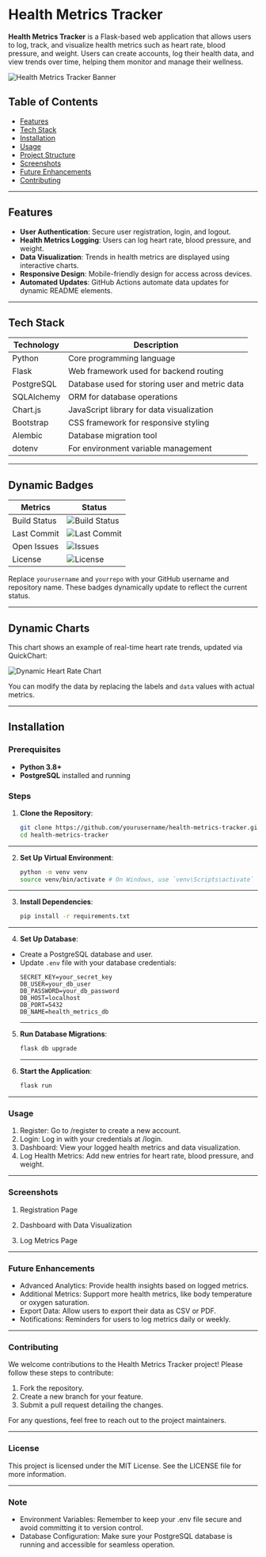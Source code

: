 # Health Metrics Tracker

**Health Metrics Tracker** is a Flask-based web application that allows users to log, track, and visualize health metrics such as heart rate, blood pressure, and weight. Users can create accounts, log their health data, and view trends over time, helping them monitor and manage their wellness.

![Health Metrics Tracker Banner](./app/static/banner.png) <!-- Replace with an actual banner image path -->

## Table of Contents

- [Features](#features)
- [Tech Stack](#tech-stack)
- [Installation](#installation)
- [Usage](#usage)
- [Project Structure](#project-structure)
- [Screenshots](#screenshots)
- [Future Enhancements](#future-enhancements)
- [Contributing](#contributing)

---

## Features

- **User Authentication**: Secure user registration, login, and logout.
- **Health Metrics Logging**: Users can log heart rate, blood pressure, and weight.
- **Data Visualization**: Trends in health metrics are displayed using interactive charts.
- **Responsive Design**: Mobile-friendly design for access across devices.
- **Automated Updates**: GitHub Actions automate data updates for dynamic README elements.

---

## Tech Stack

| Technology          | Description                                       |
|---------------------|---------------------------------------------------|
| Python              | Core programming language                         |
| Flask               | Web framework used for backend routing            |
| PostgreSQL          | Database used for storing user and metric data    |
| SQLAlchemy          | ORM for database operations                       |
| Chart.js            | JavaScript library for data visualization         |
| Bootstrap           | CSS framework for responsive styling              |
| Alembic             | Database migration tool                           |
| dotenv              | For environment variable management               |

---

## Dynamic Badges

| Metrics             | Status                                                                                           |
|---------------------|--------------------------------------------------------------------------------------------------|
| Build Status        | ![Build Status](https://img.shields.io/github/actions/workflow/status/yourusername/yourrepo/ci.yml) |
| Last Commit         | ![Last Commit](https://img.shields.io/github/last-commit/yourusername/health-metrics-tracker)      |
| Open Issues         | ![Issues](https://img.shields.io/github/issues/yourusername/health-metrics-tracker)                |
| License             | ![License](https://img.shields.io/github/license/yourusername/health-metrics-tracker)              |

Replace `yourusername` and `yourrepo` with your GitHub username and repository name. These badges dynamically update to reflect the current status.

---

## Dynamic Charts

This chart shows an example of real-time heart rate trends, updated via QuickChart:

![Dynamic Heart Rate Chart](https://quickchart.io/chart?c=%7B%22type%22%3A%22line%22%2C%22data%22%3A%7B%22labels%22%3A%5B%22Day%201%22%2C%22Day%202%22%2C%22Day%203%22%5D%2C%22datasets%22%3A%5B%7B%22label%22%3A%22Heart%20Rate%22%2C%22data%22%3A%5B80%2C85%2C90%5D%7D%5D%7D%7D)

You can modify the data by replacing the labels and `data` values with actual metrics.

---

## Installation

### Prerequisites

- **Python 3.8+**
- **PostgreSQL** installed and running

### Steps

1. **Clone the Repository**:
   ```bash
   git clone https://github.com/yourusername/health-metrics-tracker.git
   cd health-metrics-tracker
---
2. **Set Up Virtual Environment**:
    ```bash
    python -m venv venv
    source venv/bin/activate # On Windows, use `venv\Scripts\activate`
    ```
---
3. **Install Dependencies**:
    ```bash
    pip install -r requirements.txt
    ```
---
4. **Set Up Database**:
- Create a PostgreSQL database and user.
- Update `.env` file with your database credentials:
    ``` Plain Text
    SECRET_KEY=your_secret_key
    DB_USER=your_db_user
    DB_PASSWORD=your_db_password
    DB_HOST=localhost
    DB_PORT=5432
    DB_NAME=health_metrics_db
    ```
    ---
5. **Run Database Migrations**:
    ```bash
    flask db upgrade
    ```
    ---
6. **Start the Application**:
    ```bash
    flask run
    ```
---
### Usage

1. Register: Go to /register to create a new account.
2. Login: Log in with your credentials at /login.
3. Dashboard: View your logged health metrics and data visualization.
4. Log Health Metrics: Add new entries for heart rate, blood pressure, and weight.

---
### Screenshots

1. Registration Page

2. Dashboard with Data Visualization

3. Log Metrics Page

---
### Future Enhancements

- Advanced Analytics: Provide health insights based on logged metrics.
- Additional Metrics: Support more health metrics, like body temperature or oxygen saturation.
- Export Data: Allow users to export their data as CSV or PDF.
- Notifications: Reminders for users to log metrics daily or weekly.

---
### Contributing

We welcome contributions to the Health Metrics Tracker project! Please follow these steps to contribute:

1. Fork the repository.
2. Create a new branch for your feature.
3. Submit a pull request detailing the changes.

For any questions, feel free to reach out to the project maintainers.

---
### License

This project is licensed under the MIT License. See the LICENSE file for more information.

---
### Note

- Environment Variables: Remember to keep your .env file secure and avoid committing it to version control.
- Database Configuration: Make sure your PostgreSQL database is running and accessible for seamless operation.

